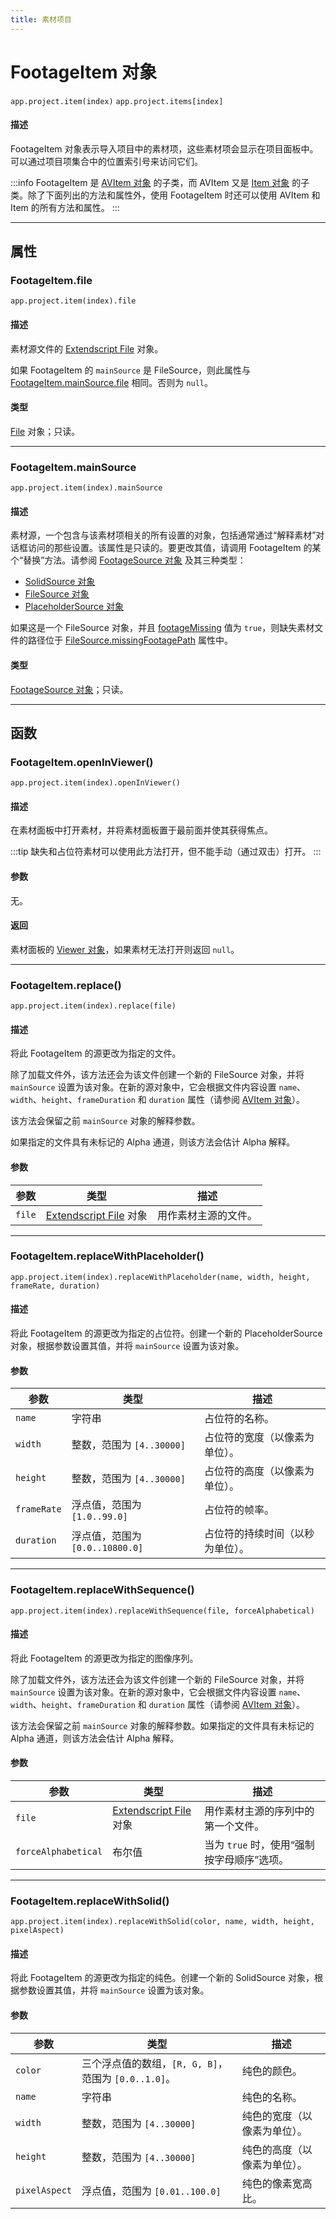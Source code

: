 ```yaml
---
title: 素材项目
---
```

# FootageItem 对象

`app.project.item(index)`
`app.project.items[index]`

#### 描述

FootageItem 对象表示导入项目中的素材项，这些素材项会显示在项目面板中。可以通过项目项集合中的位置索引号来访问它们。

:::info
FootageItem 是 [AVItem 对象](../avitem) 的子类，而 AVItem 又是 [Item 对象](../item) 的子类。除了下面列出的方法和属性外，使用 FootageItem 时还可以使用 AVItem 和 Item 的所有方法和属性。
:::

---

## 属性

### FootageItem.file

`app.project.item(index).file`

#### 描述

素材源文件的 [Extendscript File](https://extendscript.docsforadobe.dev/file-system-access/file-object.html) 对象。

如果 FootageItem 的 `mainSource` 是 FileSource，则此属性与 [FootageItem.mainSource.file](../sources/filesource.md#filesourcefile) 相同。否则为 `null`。

#### 类型

[File](https://extendscript.docsforadobe.dev/file-system-access/file-object.html) 对象；只读。

---

### FootageItem.mainSource

`app.project.item(index).mainSource`

#### 描述

素材源，一个包含与该素材项相关的所有设置的对象，包括通常通过“解释素材”对话框访问的那些设置。该属性是只读的。要更改其值，请调用 FootageItem 的某个“替换”方法。请参阅 [FootageSource 对象](../../sources/footagesource) 及其三种类型：

- [SolidSource 对象](../../sources/solidsource)
- [FileSource 对象](../../sources/filesource)
- [PlaceholderSource 对象](../../sources/placeholdersource)

如果这是一个 FileSource 对象，并且 [footageMissing](avitem.md#avitemfootagemissing) 值为 `true`，则缺失素材文件的路径位于 [FileSource.missingFootagePath](../sources/filesource.md#filesourcemissingfootagepath) 属性中。

#### 类型

[FootageSource 对象](../../sources/footagesource)；只读。

---

## 函数

### FootageItem.openInViewer()

`app.project.item(index).openInViewer()`

#### 描述

在素材面板中打开素材，并将素材面板置于最前面并使其获得焦点。

:::tip
缺失和占位符素材可以使用此方法打开，但不能手动（通过双击）打开。
:::

#### 参数

无。

#### 返回

素材面板的 [Viewer 对象](../../other/viewer)，如果素材无法打开则返回 `null`。

---

### FootageItem.replace()

`app.project.item(index).replace(file)`

#### 描述

将此 FootageItem 的源更改为指定的文件。

除了加载文件外，该方法还会为该文件创建一个新的 FileSource 对象，并将 `mainSource` 设置为该对象。在新的源对象中，它会根据文件内容设置 `name`、`width`、`height`、`frameDuration` 和 `duration` 属性（请参阅 [AVItem 对象](../avitem)）。

该方法会保留之前 `mainSource` 对象的解释参数。

如果指定的文件具有未标记的 Alpha 通道，则该方法会估计 Alpha 解释。

#### 参数

| 参数     | 类型                                                                                             | 描述                 |
| -------- | ------------------------------------------------------------------------------------------------ | -------------------- |
| `file` | [Extendscript File](https://extendscript.docsforadobe.dev/file-system-access/file-object.html) 对象 | 用作素材主源的文件。 |

---

### FootageItem.replaceWithPlaceholder()

`app.project.item(index).replaceWithPlaceholder(name, width, height, frameRate, duration)`

#### 描述

将此 FootageItem 的源更改为指定的占位符。创建一个新的 PlaceholderSource 对象，根据参数设置其值，并将 `mainSource` 设置为该对象。

#### 参数

| 参数          | 类型                              | 描述                             |
| ------------- | --------------------------------- | -------------------------------- |
| `name`      | 字符串                            | 占位符的名称。                   |
| `width`     | 整数，范围为 `[4..30000]`       | 占位符的宽度（以像素为单位）。   |
| `height`    | 整数，范围为 `[4..30000]`       | 占位符的高度（以像素为单位）。   |
| `frameRate` | 浮点值，范围为 `[1.0..99.0]`    | 占位符的帧率。                   |
| `duration`  | 浮点值，范围为 `[0.0..10800.0]` | 占位符的持续时间（以秒为单位）。 |

---

### FootageItem.replaceWithSequence()

`app.project.item(index).replaceWithSequence(file, forceAlphabetical)`

#### 描述

将此 FootageItem 的源更改为指定的图像序列。

除了加载文件外，该方法还会为该文件创建一个新的 FileSource 对象，并将 `mainSource` 设置为该对象。在新的源对象中，它会根据文件内容设置 `name`、`width`、`height`、`frameDuration` 和 `duration` 属性（请参阅 [AVItem 对象](../avitem)）。

该方法会保留之前 `mainSource` 对象的解释参数。如果指定的文件具有未标记的 Alpha 通道，则该方法会估计 Alpha 解释。

#### 参数

| 参数                  | 类型                                                                                             | 描述                                           |
| --------------------- | ------------------------------------------------------------------------------------------------ | ---------------------------------------------- |
| `file`              | [Extendscript File](https://extendscript.docsforadobe.dev/file-system-access/file-object.html) 对象 | 用作素材主源的序列中的第一个文件。             |
| `forceAlphabetical` | 布尔值                                                                                           | 当为 `true` 时，使用“强制按字母顺序”选项。 |

---

### FootageItem.replaceWithSolid()

`app.project.item(index).replaceWithSolid(color, name, width, height, pixelAspect)`

#### 描述

将此 FootageItem 的源更改为指定的纯色。创建一个新的 SolidSource 对象，根据参数设置其值，并将 `mainSource` 设置为该对象。

#### 参数

| 参数            | 类型                                                     | 描述                         |
| --------------- | -------------------------------------------------------- | ---------------------------- |
| `color`       | 三个浮点值的数组，`[R, G, B]`，范围为 `[0.0..1.0]`。 | 纯色的颜色。                 |
| `name`        | 字符串                                                   | 纯色的名称。                 |
| `width`       | 整数，范围为 `[4..30000]`                              | 纯色的宽度（以像素为单位）。 |
| `height`      | 整数，范围为 `[4..30000]`                              | 纯色的高度（以像素为单位）。 |
| `pixelAspect` | 浮点值，范围为 `[0.01..100.0]`                         | 纯色的像素宽高比。           |
